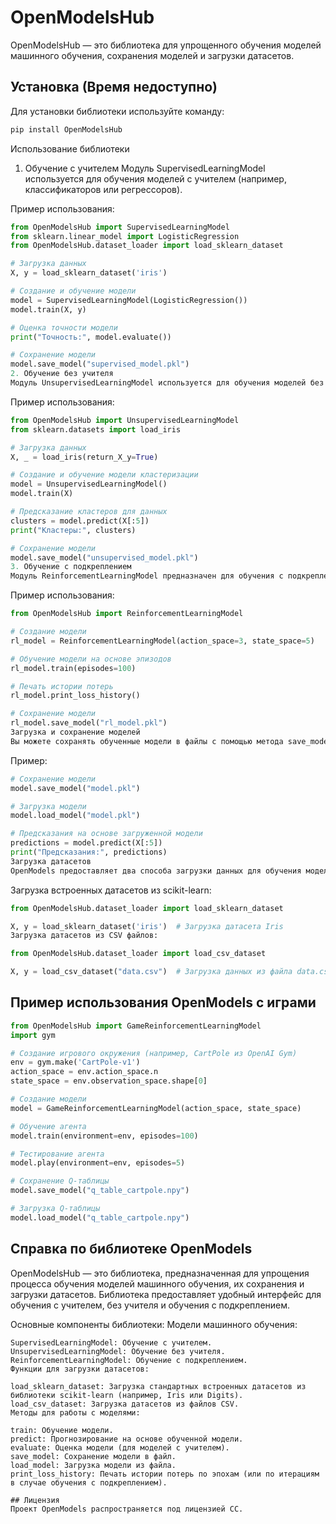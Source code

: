 # OpenModelsHub

OpenModelsHub — это библиотека для упрощенного обучения моделей машинного обучения, сохранения моделей и загрузки датасетов.

## Установка (Время недоступно)

Для установки библиотеки используйте команду:

```bash
pip install OpenModelsHub
```
Использование библиотеки
1. Обучение с учителем
Модуль SupervisedLearningModel используется для обучения моделей с учителем (например, классификаторов или регрессоров).

Пример использования:

```python
from OpenModelsHub import SupervisedLearningModel
from sklearn.linear_model import LogisticRegression
from OpenModelsHub.dataset_loader import load_sklearn_dataset

# Загрузка данных
X, y = load_sklearn_dataset('iris')

# Создание и обучение модели
model = SupervisedLearningModel(LogisticRegression())
model.train(X, y)

# Оценка точности модели
print("Точность:", model.evaluate())

# Сохранение модели
model.save_model("supervised_model.pkl")
2. Обучение без учителя
Модуль UnsupervisedLearningModel используется для обучения моделей без учителя (например, кластеризация).
```
Пример использования:

```python
from OpenModelsHub import UnsupervisedLearningModel
from sklearn.datasets import load_iris

# Загрузка данных
X, _ = load_iris(return_X_y=True)

# Создание и обучение модели кластеризации
model = UnsupervisedLearningModel()
model.train(X)

# Предсказание кластеров для данных
clusters = model.predict(X[:5])
print("Кластеры:", clusters)

# Сохранение модели
model.save_model("unsupervised_model.pkl")
3. Обучение с подкреплением
Модуль ReinforcementLearningModel предназначен для обучения с подкреплением. Включает использование Q-обучения для взаимодействия с окружением.
```
Пример использования:

```python
from OpenModelsHub import ReinforcementLearningModel

# Создание модели
rl_model = ReinforcementLearningModel(action_space=3, state_space=5)

# Обучение модели на основе эпизодов
rl_model.train(episodes=100)

# Печать истории потерь
rl_model.print_loss_history()

# Сохранение модели
rl_model.save_model("rl_model.pkl")
Загрузка и сохранение моделей
Вы можете сохранять обученные модели в файлы с помощью метода save_model() и загружать их с помощью метода load_model().
```
Пример:

```python
# Сохранение модели
model.save_model("model.pkl")

# Загрузка модели
model.load_model("model.pkl")

# Предсказания на основе загруженной модели
predictions = model.predict(X[:5])
print("Предсказания:", predictions)
Загрузка датасетов
OpenModels предоставляет два способа загрузки данных для обучения моделей.
```
Загрузка встроенных датасетов из scikit-learn:
```python
from OpenModelsHub.dataset_loader import load_sklearn_dataset

X, y = load_sklearn_dataset('iris')  # Загрузка датасета Iris
Загрузка датасетов из CSV файлов:
```
```python
from OpenModelsHub.dataset_loader import load_csv_dataset

X, y = load_csv_dataset("data.csv")  # Загрузка данных из файла data.csv
```
## Пример использования OpenModels с играми
```python
from OpenModelsHub import GameReinforcementLearningModel
import gym

# Создание игрового окружения (например, CartPole из OpenAI Gym)
env = gym.make('CartPole-v1')
action_space = env.action_space.n
state_space = env.observation_space.shape[0]

# Создание модели
model = GameReinforcementLearningModel(action_space, state_space)

# Обучение агента
model.train(environment=env, episodes=100)

# Тестирование агента
model.play(environment=env, episodes=5)

# Сохранение Q-таблицы
model.save_model("q_table_cartpole.npy")

# Загрузка Q-таблицы
model.load_model("q_table_cartpole.npy")
```

## Справка по библиотеке OpenModels

OpenModelsHub — это библиотека, предназначенная для упрощения процесса обучения моделей машинного обучения, их сохранения и загрузки датасетов. Библиотека предоставляет удобный интерфейс для обучения с учителем, без учителя и обучения с подкреплением.

Основные компоненты библиотеки:
Модели машинного обучения:
```
SupervisedLearningModel: Обучение с учителем.
UnsupervisedLearningModel: Обучение без учителя.
ReinforcementLearningModel: Обучение с подкреплением.
Функции для загрузки датасетов:

load_sklearn_dataset: Загрузка стандартных встроенных датасетов из библиотеки scikit-learn (например, Iris или Digits).
load_csv_dataset: Загрузка датасетов из файлов CSV.
Методы для работы с моделями:

train: Обучение модели.
predict: Прогнозирование на основе обученной модели.
evaluate: Оценка модели (для моделей с учителем).
save_model: Сохранение модели в файл.
load_model: Загрузка модели из файла.
print_loss_history: Печать истории потерь по эпохам (или по итерациям в случае обучения с подкреплением). 
```

```
## Лицензия
Проект OpenModels распространяется под лицензией СС.
```

